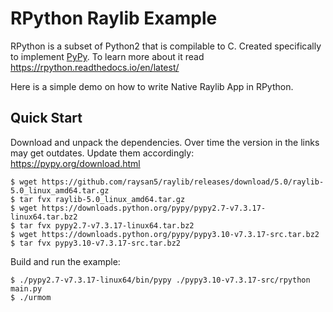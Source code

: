 # RPython Raylib Example

RPython is a subset of Python2 that is compilable to C. Created specifically to implement [PyPy](https://pypy.org/). To learn more about it read https://rpython.readthedocs.io/en/latest/

Here is a simple demo on how to write Native Raylib App in RPython.

## Quick Start

Download and unpack the dependencies. Over time the version in the links may get outdates. Update them accordingly: https://pypy.org/download.html

```console
$ wget https://github.com/raysan5/raylib/releases/download/5.0/raylib-5.0_linux_amd64.tar.gz
$ tar fvx raylib-5.0_linux_amd64.tar.gz
$ wget https://downloads.python.org/pypy/pypy2.7-v7.3.17-linux64.tar.bz2
$ tar fvx pypy2.7-v7.3.17-linux64.tar.bz2
$ wget https://downloads.python.org/pypy/pypy3.10-v7.3.17-src.tar.bz2
$ tar fvx pypy3.10-v7.3.17-src.tar.bz2
```

Build and run the example:

```console
$ ./pypy2.7-v7.3.17-linux64/bin/pypy ./pypy3.10-v7.3.17-src/rpython main.py
$ ./urmom
```
